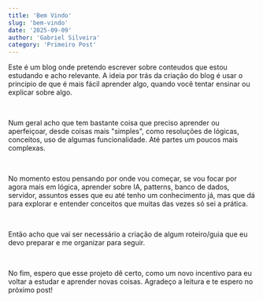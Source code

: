 ```yaml
---
title: 'Bem Vindo'
slug: 'bem-vindo'
date: '2025-09-09'
author: 'Gabriel Silveira'
category: 'Primeiro Post'
---
```


Este é um blog onde pretendo escrever sobre conteudos que estou estudando e acho relevante. A ideia por trás da criação do blog é usar o principio de que é mais fácil aprender algo, quando você tentar ensinar ou explicar sobre algo.

<br />

Num geral acho que tem bastante coisa que preciso aprender ou aperfeiçoar, desde coisas mais "simples", como resoluções de lógicas, conceitos, uso de algumas funcionalidade. Até partes um poucos mais complexas.

<br />

No momento estou pensando por onde vou começar, se vou focar por agora mais em lógica, aprender sobre IA, patterns, banco de dados, servidor, assuntos esses que eu até tenho um conhecimento já, mas que dá para explorar e entender conceitos que muitas das vezes só sei a prática.

<br /> 

Então acho que vai ser necessário a criação de algum roteiro/guia que eu devo preparar e me organizar para seguir.

<br />

No fim, espero que esse projeto dê certo, como um novo incentivo para eu voltar a estudar e aprender novas coisas. Agradeço a leitura e te espero no próximo post!